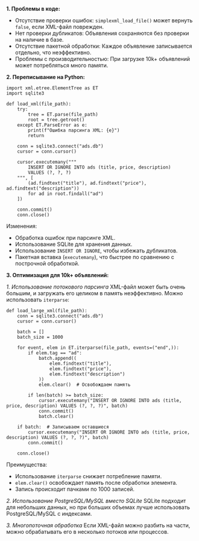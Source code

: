 **1. Проблемы в коде:**

- Отсутствие проверки ошибок: `simplexml_load_file()` может вернуть `false`, если XML-файл поврежден.
- Нет проверки дубликатов: Объявления сохраняются без проверки на наличие в базе.
- Отсутствие пакетной обработки: Каждое объявление записывается отдельно, что неэффективно.
- Проблемы с производительностью: При загрузке 10k+ объявлений может потребляться много памяти.



**2. Переписывание на Python:**
```
import xml.etree.ElementTree as ET
import sqlite3

def load_xml(file_path):
    try:
        tree = ET.parse(file_path)
        root = tree.getroot()
    except ET.ParseError as e:
        print(f"Ошибка парсинга XML: {e}")
        return
    
    conn = sqlite3.connect("ads.db")
    cursor = conn.cursor()

    cursor.executemany("""
        INSERT OR IGNORE INTO ads (title, price, description)
        VALUES (?, ?, ?)
    """, [
        (ad.findtext("title"), ad.findtext("price"), ad.findtext("description"))
        for ad in root.findall("ad")
    ])
    
    conn.commit()
    conn.close()
```
Изменения:
- Обработка ошибок при парсинге XML.
- Использование SQLite для хранения данных.
- Использование `INSERT OR IGNORE`, чтобы избежать дубликатов.
- Пакетная вставка (`executemany`), что быстрее по сравнению с построчной обработкой.



**3. Оптимизация для 10k+ объявлений:**

*1. Использование потокового парсинга*
XML-файл может быть очень большим, и загружать его целиком в память неэффективно. Можно использовать `iterparse`:
```
def load_large_xml(file_path):
    conn = sqlite3.connect("ads.db")
    cursor = conn.cursor()
    
    batch = []
    batch_size = 1000

    for event, elem in ET.iterparse(file_path, events=("end",)):
        if elem.tag == "ad":
            batch.append((
                elem.findtext("title"),
                elem.findtext("price"),
                elem.findtext("description")
            ))
            elem.clear()  # Освобождаем память

        if len(batch) >= batch_size:
            cursor.executemany("INSERT OR IGNORE INTO ads (title, price, description) VALUES (?, ?, ?)", batch)
            conn.commit()
            batch.clear()

    if batch:  # Записываем оставшиеся
        cursor.executemany("INSERT OR IGNORE INTO ads (title, price, description) VALUES (?, ?, ?)", batch)
        conn.commit()

    conn.close()
```

Преимущества:
- Использование `iterparse` снижает потребление памяти.
- `elem.clear()` освобождает память после обработки элемента.
- Запись происходит пачками по 1000 записей.

*2. Использование PostgreSQL/MySQL вместо SQLite*
SQLite подходит для небольших данных, но при больших объемах лучше использовать PostgreSQL/MySQL с индексами.

*3. Многопоточная обработка*
Если XML-файл можно разбить на части, можно обрабатывать его в несколько потоков или процессов.